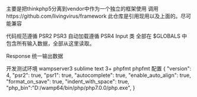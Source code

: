 主要是把thinkphp5分离到vendor中作为一个独立的框架使用
调用https://github.com/livingvirus/framework
此仓库是引用现用以及上面的。尽可能兼容


代码规范遵循 PSR2 PSR3 自动加载遵循 PSR4
Input 类
全部在 $GLOBALS 中  包含所有输入数据，全部从这里读取。

Response  统一输出数据

开发测试环境
wampserver3
sublime text 3+ phpfmt
phpfmt 配置
{
 "version": 4,
 "psr2": true,
 "psr1": true,
 "autocomplete": true,
 "enable_auto_align": true,
 "format_on_save": true,
 "indent_with_space": true,
 "php_bin":"D:/wamp64/bin/php/php7.0.0/php.exe",
}
